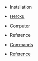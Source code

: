 * Installation

- [Heroku](heroku.md)

- [Computer](installation.md)

* Reference

- [Commands](commands.md)

- [Reference](reference.md)